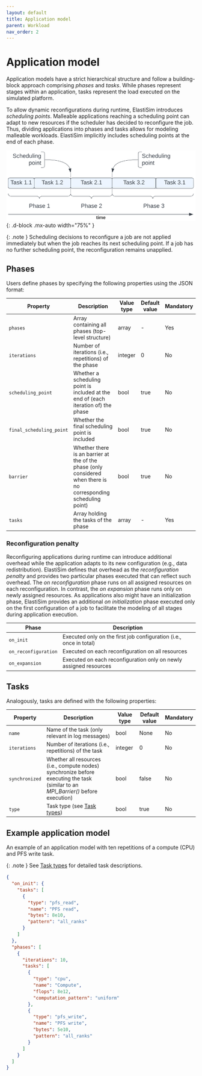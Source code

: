 ```yaml
---
layout: default
title: Application model
parent: Workload
nav_order: 2
---
```


# Application model

Application models have a strict hierarchical structure and follow a building-block approach comprising *phases* and *tasks*. While phases represent stages within an application, tasks represent the load executed on the simulated platform.

To allow dynamic reconfigurations during runtime, ElastiSim introduces *scheduling points*. Malleable applications reaching a scheduling point can adapt to new resources if the scheduler has decided to reconfigure the job. Thus, dividing applications into phases and tasks allows for modeling malleable workloads. ElastiSim implicitly includes scheduling points at the end of each phase.

![A figure describing ElastiSim's application execution model of a malleable job](/assets/images/Application_execution.svg "Application execution model of a malleable job"){: .d-block .mx-auto width="75%" }

{: .note }
Scheduling decisions to reconfigure a job are not applied immediately but when the job reaches its next scheduling point. If a job has no further scheduling point, the reconfiguration remains unapplied.

## Phases

Users define phases by specifying the following properties using the JSON format:

| Property                   | Description                                                                                                       | Value type | Default value | Mandatory |
|----------------------------|-------------------------------------------------------------------------------------------------------------------|------------|---------------|-----------|
| ``phases``                 | Array containing all phases (top-level structure)                                                                 | array      | -             | Yes       |
| ``iterations``             | Number of iterations (i.e., repetitions) of the phase                                                             | integer    | 0             | No        |
| ``scheduling_point``       | Whether a scheduling point is included at the end of (each iteration of) the phase                                | bool       | true          | No        |
| ``final_scheduling_point`` | Whether the final scheduling point is included                                                                    | bool       | true          | No        |
| ``barrier``                | Whether there is an barrier at the of the phase (only considered when there is no corresponding scheduling point) | bool       | true          | No        |
| ``tasks``                  | Array holding the tasks of the phase                                                                              | array      | -             | Yes       |

### Reconfiguration penalty

Reconfiguring applications during runtime can introduce additional overhead while the application adapts to its new configuration (e.g., data redistribution). ElastiSim defines that overhead as the *reconfiguration penalty* and provides two particular phases executed that can reflect such overhead. The *on reconfiguration* phase runs on all assigned resources on each reconfiguration. In contrast, the *on expansion* phase runs only on newly assigned resources. As applications also might have an initialization phase, ElastiSim provides an additional *on initialization* phase executed only on the first configuration of a job to facilitate the modeling of all stages during application execution.

| Phase                  | Description                                                        |
|------------------------|--------------------------------------------------------------------|
| ``on_init``            | Executed only on the first job configuration (i.e., once in total) |
| ``on_reconfiguration`` | Executed on each reconfiguration on all resources                  |
| ``on_expansion``       | Executed on each reconfiguration only on newly assigned resources  |

## Tasks

Analogously, tasks are defined with the following properties:

| Property         | Description                                                                                                                        | Value type | Default value | Mandatory |
|------------------|------------------------------------------------------------------------------------------------------------------------------------|------------|---------------|-----------|
| ``name``         | Name of the task (only relevant in log messages)                                                                                   | bool       | None          | No        |
| ``iterations``   | Number of iterations (i.e., repetitions) of the task                                                                               | integer    | 0             | No        |
| ``synchronized`` | Whether all resources (i.e., compute nodes) synchronize before executing the task (similar to an *MPI_Barrier()* before execution) | bool       | false         | No        |
| ``type``         | Task type (see [Task types](/workload/task-types))                                                                                 | bool       | true          | No        |

## Example application model

An example of an application model with ten repetitions of a compute (CPU) and PFS write task.

{: .note }
See [Task types](/workload/task-types) for detailed task descriptions.

```json
{
  "on_init": {
    "tasks": [
      {
        "type": "pfs_read",
        "name": "PFS read",
        "bytes": 8e10,
        "pattern": "all_ranks"
      }
    ]
  },
  "phases": [
    {
      "iterations": 10,
      "tasks": [
        {
          "type": "cpu",
          "name": "Compute",
          "flops": 8e12,
          "computation_pattern": "uniform"
        },
        {
          "type": "pfs_write",
          "name": "PFS write",
          "bytes": 5e10,
          "pattern": "all_ranks"
        }
      ]
    }
  ]
}
```
